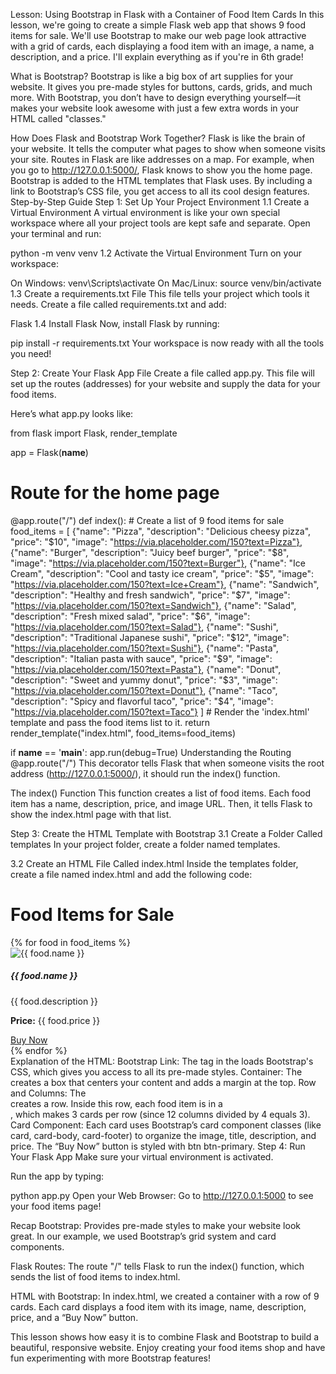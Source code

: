 Lesson: Using Bootstrap in Flask with a Container of Food Item Cards
In this lesson, we're going to create a simple Flask web app that shows 9 food items for sale. We'll use Bootstrap to make our web page look attractive with a grid of cards, each displaying a food item with an image, a name, a description, and a price. I'll explain everything as if you're in 6th grade!

What is Bootstrap?
Bootstrap is like a big box of art supplies for your website. It gives you pre-made styles for buttons, cards, grids, and much more. With Bootstrap, you don’t have to design everything yourself—it makes your website look awesome with just a few extra words in your HTML called "classes."

How Does Flask and Bootstrap Work Together?
Flask is like the brain of your website. It tells the computer what pages to show when someone visits your site.
Routes in Flask are like addresses on a map. For example, when you go to http://127.0.0.1:5000/, Flask knows to show you the home page.
Bootstrap is added to the HTML templates that Flask uses. By including a link to Bootstrap’s CSS file, you get access to all its cool design features.
Step-by-Step Guide
Step 1: Set Up Your Project Environment
1.1 Create a Virtual Environment
A virtual environment is like your own special workspace where all your project tools are kept safe and separate. Open your terminal and run:

python -m venv venv
1.2 Activate the Virtual Environment
Turn on your workspace:

On Windows:
venv\Scripts\activate
On Mac/Linux:
source venv/bin/activate
1.3 Create a requirements.txt File
This file tells your project which tools it needs. Create a file called requirements.txt and add:

Flask
1.4 Install Flask
Now, install Flask by running:

pip install -r requirements.txt
Your workspace is now ready with all the tools you need!

Step 2: Create Your Flask App File
Create a file called app.py. This file will set up the routes (addresses) for your website and supply the data for your food items.

Here’s what app.py looks like:

from flask import Flask, render_template

app = Flask(__name__)

# Route for the home page
@app.route("/")
def index():
    # Create a list of 9 food items for sale
    food_items = [
        {"name": "Pizza", "description": "Delicious cheesy pizza", "price": "$10", "image": "https://via.placeholder.com/150?text=Pizza"},
        {"name": "Burger", "description": "Juicy beef burger", "price": "$8", "image": "https://via.placeholder.com/150?text=Burger"},
        {"name": "Ice Cream", "description": "Cool and tasty ice cream", "price": "$5", "image": "https://via.placeholder.com/150?text=Ice+Cream"},
        {"name": "Sandwich", "description": "Healthy and fresh sandwich", "price": "$7", "image": "https://via.placeholder.com/150?text=Sandwich"},
        {"name": "Salad", "description": "Fresh mixed salad", "price": "$6", "image": "https://via.placeholder.com/150?text=Salad"},
        {"name": "Sushi", "description": "Traditional Japanese sushi", "price": "$12", "image": "https://via.placeholder.com/150?text=Sushi"},
        {"name": "Pasta", "description": "Italian pasta with sauce", "price": "$9", "image": "https://via.placeholder.com/150?text=Pasta"},
        {"name": "Donut", "description": "Sweet and yummy donut", "price": "$3", "image": "https://via.placeholder.com/150?text=Donut"},
        {"name": "Taco", "description": "Spicy and flavorful taco", "price": "$4", "image": "https://via.placeholder.com/150?text=Taco"}
    ]
    # Render the 'index.html' template and pass the food items list to it.
    return render_template("index.html", food_items=food_items)

if __name__ == '__main__':
    app.run(debug=True)
Understanding the Routing
@app.route("/")
This decorator tells Flask that when someone visits the root address (http://127.0.0.1:5000/), it should run the index() function.

The index() Function
This function creates a list of food items. Each food item has a name, description, price, and image URL. Then, it tells Flask to show the index.html page with that list.

Step 3: Create the HTML Template with Bootstrap
3.1 Create a Folder Called templates
In your project folder, create a folder named templates.

3.2 Create an HTML File Called index.html
Inside the templates folder, create a file named index.html and add the following code:

<!DOCTYPE html>
<html>
  <head>
    <meta charset="UTF-8" />
    <title>Food Items for Sale</title>
    <!-- Link to Bootstrap CSS -->
    <link rel="stylesheet" href="https://stackpath.bootstrapcdn.com/bootstrap/4.3.1/css/bootstrap.min.css">
  </head>
  <body>
    <!-- Bootstrap container for proper spacing -->
    <div class="container mt-5">
      <h1 class="text-center mb-4">Food Items for Sale</h1>
      <div class="row">
        <!-- Loop through each food item and create a card -->
        {% for food in food_items %}
        <div class="col-md-4 mb-4">
          <div class="card h-100">
            <img src="{{ food.image }}" class="card-img-top" alt="{{ food.name }}">
            <div class="card-body">
              <h5 class="card-title">{{ food.name }}</h5>
              <p class="card-text">{{ food.description }}</p>
            </div>
            <div class="card-footer">
              <p class="card-text"><strong>Price:</strong> {{ food.price }}</p>
              <a href="#" class="btn btn-primary">Buy Now</a>
            </div>
          </div>
        </div>
        {% endfor %}
      </div>
    </div>
  </body>
</html>
Explanation of the HTML:
Bootstrap Link:
The <link> tag in the <head> loads Bootstrap's CSS, which gives you access to all its pre-made styles.
Container:
The <div class="container mt-5"> creates a box that centers your content and adds a margin at the top.
Row and Columns:
The <div class="row"> creates a row. Inside this row, each food item is in a <div class="col-md-4 mb-4">, which makes 3 cards per row (since 12 columns divided by 4 equals 3).
Card Component:
Each card uses Bootstrap’s card component classes (like card, card-body, card-footer) to organize the image, title, description, and price. The “Buy Now” button is styled with btn btn-primary.
Step 4: Run Your Flask App
Make sure your virtual environment is activated.

Run the app by typing:

python app.py
Open your Web Browser:
Go to http://127.0.0.1:5000 to see your food items page!

Recap
Bootstrap:
Provides pre-made styles to make your website look great. In our example, we used Bootstrap’s grid system and card components.

Flask Routes:
The route "/" tells Flask to run the index() function, which sends the list of food items to index.html.

HTML with Bootstrap:
In index.html, we created a container with a row of 9 cards. Each card displays a food item with its image, name, description, price, and a “Buy Now” button.

This lesson shows how easy it is to combine Flask and Bootstrap to build a beautiful, responsive website. Enjoy creating your food items shop and have fun experimenting with more Bootstrap features!
